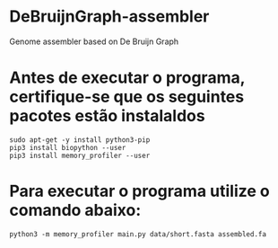 # DeBruijnGraph-assembler
Genome assembler based on De Bruijn Graph
# Antes de executar o programa, certifique-se que os seguintes pacotes estão instalaldos
    sudo apt-get -y install python3-pip
    pip3 install biopython --user
    pip3 install memory_profiler --user
# Para executar o programa utilize o comando abaixo:
    python3 -m memory_profiler main.py data/short.fasta assembled.fa